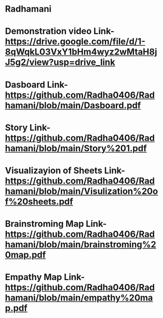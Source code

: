# Radhamani
# Demonstration video Link- https://drive.google.com/file/d/1-8qWqkL03VxY1bHm4wyz2wMtaH8jJ5g2/view?usp=drive_link
# Dasboard Link- https://github.com/Radha0406/Radhamani/blob/main/Dasboard.pdf
# Story Link- https://github.com/Radha0406/Radhamani/blob/main/Story%201.pdf
# Visualizayion of Sheets Link- https://github.com/Radha0406/Radhamani/blob/main/Visulization%20of%20sheets.pdf
# Brainstroming Map Link- https://github.com/Radha0406/Radhamani/blob/main/brainstroming%20map.pdf
# Empathy Map Link- https://github.com/Radha0406/Radhamani/blob/main/empathy%20map.pdf
